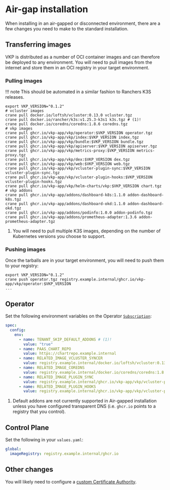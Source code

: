# Air-gap installation

When installing in an air-gapped or disconnected environment, there are a few changes you need to make to the standard installation.

## Transferring images

VKP is distributed as a number of OCI container images and can therefore be deployed to any environment.
You will need to pull images from the internet and store them in an OCI registry in your target environment.

### Pulling images

!!! note
    This should be automated in a similar fashion to Ranchers K3S releases.

```shell
export VKP_VERSION="0.1.2"
# vcluster images
crane pull docker.io/loftsh/vcluster:0.13.0 vcluster.tgz
crane pull docker.io/rancher/k3s:v1.25.3-k3s1 k3s.tgz # (1)!
crane pull docker.io/coredns/coredns:1.8.6 coredns.tgz
# vkp images
crane pull ghcr.io/vkp-app/vkp/operator:$VKP_VERSION operator.tgz
crane pull ghcr.io/vkp-app/vkp/index:$VKP_VERSION index.tgz
crane pull ghcr.io/vkp-app/vkp/bundle:$VKP_VERSION bundle.tgz
crane pull ghcr.io/vkp-app/vkp/apiserver:$VKP_VERSION apiserver.tgz
crane pull ghcr.io/vkp-app/vkp/metrics-proxy:$VKP_VERSION metrics-proxy.tgz
crane pull ghcr.io/vkp-app/vkp/dex:$VKP_VERSION dex.tgz
crane pull ghcr.io/vkp-app/vkp/web:$VKP_VERSION web.tgz
crane pull ghcr.io/vkp-app/vkp/vcluster-plugin-sync:$VKP_VERSION vcluster-plugin-sync.tgz
crane pull ghcr.io/vkp-app/vkp/vcluster-plugin-hooks:$VKP_VERSION vcluster-plugin-hooks.tgz
crane pull ghcr.io/vkp-app/vkp/helm-charts/vkp:$VKP_VERSION chart.tgz
# vkp addons
crane pull ghcr.io/vkp-app/addons/dashboard-k8s:1.1.0 addon-dashboard-k8s.tgz
crane pull ghcr.io/vkp-app/addons/dashboard-okd:1.1.0 addon-dashboard-okd.tgz
crane pull ghcr.io/vkp-app/addons/podinfo:1.0.0 addon-podinfo.tgz
crane pull ghcr.io/vkp-app/addons/prometheus-adapter:1.3.6 addon-prometheus-adapter.tgz
```

1. You will need to pull multiple K3S images, depending on the number of Kubernetes versions you choose to support.

### Pushing images

Once the tarballs are in your target environment, you will need to push them to your registry:

```shell
export VKP_VERSION="0.1.2"
crane push operator.tgz registry.example.internal/ghcr.io/vkp-app/vkp/operator:$VKP_VERSION
...
```


## Operator

Set the following environment variables on the Operator [`Subscription`](/operator-guide/installation/2-operator/#creating-the-subscription):

```yaml
spec:
  config:
    env:
      - name: TENANT_SKIP_DEFAULT_ADDONS # (1)!
        value: "true"
      - name: PAAS_CHART_REPO
        value: https://chartrepo.example.internal
      - name: RELATED_IMAGE_VCLUSTER_SYNCER
        value: registry.example.internal/docker.io/loftsh/vcluster:0.13.0
      - name: RELATED_IMAGE_COREDNS
        value: registry.example.internal/docker.io/coredns/coredns:1.8.6
      - name: RELATED_IMAGE_PLUGIN_SYNC
        value: registry.example.internal/ghcr.io/vkp-app/vkp/vcluster-plugin-sync:<vkp version>
      - name: RELATED_IMAGE_PLUGIN_HOOKS
        value: registry.example.internal/ghcr.io/vkp-app/vkp/vcluster-plugin-hooks:<vkp version>
```

1. Default addons are not currently supported in Air-gapped installation unless you have configured transparent DNS (i.e. `ghcr.io` points to a registry that you control).

## Control Plane

Set the following in your `values.yaml`:

```yaml
global:
  imageRegistry: registry.example.internal/ghcr.io
```

## Other changes

You will likely need to configure a [custom Certificate Authority](/operator-guide/configuration/custom-ca/).
